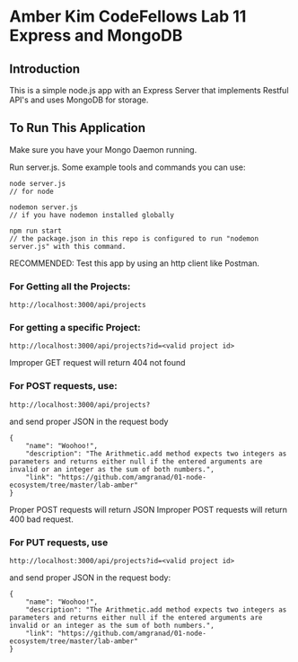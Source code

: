 # Amber Kim CodeFellows Lab 11 Express and MongoDB

## Introduction
This is a simple node.js app with an Express Server that implements Restful API's and uses MongoDB for storage.

## To Run This Application
Make sure you have your Mongo Daemon running.

Run server.js. Some example tools and commands you can use:
```
node server.js
// for node

nodemon server.js
// if you have nodemon installed globally

npm run start
// the package.json in this repo is configured to run "nodemon server.js" with this command.
```

RECOMMENDED: Test this app by using an http client like Postman.

### For Getting all the Projects:
```
http://localhost:3000/api/projects
```

### For getting a specific Project:
```
http://localhost:3000/api/projects?id=<valid project id>
```

Improper GET request will return 404 not found


### For POST requests, use:
```
http://localhost:3000/api/projects?
```
and send proper JSON in the request body
```
{
    "name": "Woohoo!",
    "description": "The Arithmetic.add method expects two integers as parameters and returns either null if the entered arguments are invalid or an integer as the sum of both numbers.",
    "link": "https://github.com/amgranad/01-node-ecosystem/tree/master/lab-amber"
}
```

Proper POST requests will return JSON
Improper POST requests will return 400 bad request.

### For PUT requests, use
```
http://localhost:3000/api/projects?id=<valid project id>
```
and send proper JSON in the request body:
```
{
    "name": "Woohoo!",
    "description": "The Arithmetic.add method expects two integers as parameters and returns either null if the entered arguments are invalid or an integer as the sum of both numbers.",
    "link": "https://github.com/amgranad/01-node-ecosystem/tree/master/lab-amber"
}
```